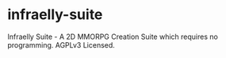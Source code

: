 # infraelly-suite
Infraelly Suite - A 2D MMORPG Creation Suite which requires no programming. AGPLv3 Licensed.
